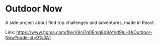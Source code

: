 # Outdoor Now #

A side project about find trip challenges and adventures, made in React.

Link: https://www.figma.com/file/V6ni7q0Emq8d9Afnd9IuHU/Outdoor-Now?node-id=0%3A1